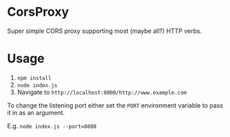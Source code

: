 # CorsProxy
Super simple CORS proxy supporting most (maybe all?) HTTP verbs.

# Usage

1. `npm install`
1. `node index.js`
1. Navigate to `http://localhost:8000/http://www.example.com`

To change the listening port either set the `PORT` environment variable to pass it in as an argument. 

E.g. `node index.js --port=8080`
